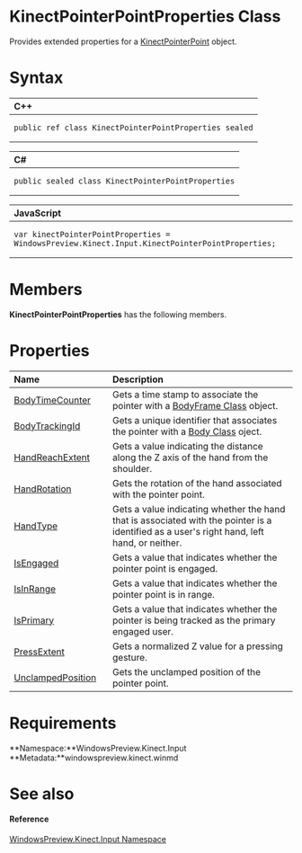 KinectPointerPointProperties Class  
==================================  

Provides extended properties for a [KinectPointerPoint](KinectPointerPoint_Class.md) object. <span id="syntaxSection"></span>

Syntax  
======  

<table>
<colgroup>
<col width="100%" />
</colgroup>
<thead>
<tr class="header">
<th align="left">C++</th>
</tr>
</thead>
<tbody>
<tr class="odd">
<td align="left"><pre><code>public ref class KinectPointerPointProperties sealed</code></pre></td>
</tr>
</tbody>
</table>

<table>
<colgroup>
<col width="100%" />
</colgroup>
<thead>
<tr class="header">
<th align="left">C#</th>
</tr>
</thead>
<tbody>
<tr class="odd">
<td align="left"><pre><code>public sealed class KinectPointerPointProperties</code></pre></td>
</tr>
</tbody>
</table>

<table>
<colgroup>
<col width="100%" />
</colgroup>
<thead>
<tr class="header">
<th align="left">JavaScript</th>
</tr>
</thead>
<tbody>
<tr class="odd">
<td align="left"><pre><code>var kinectPointerPointProperties = WindowsPreview.Kinect.Input.KinectPointerPointProperties;</code></pre></td>
</tr>
</tbody>
</table>

<span id="classMembersSection"></span>

Members  
=======  

**KinectPointerPointProperties** has the following members.  

<span id="publicpropertiesSection"></span>

Properties  
==========  

<table>
<colgroup>
<col width="30%" />
<col width="60%" />
</colgroup>
<thead>
<tr class="header">
<th align="left">Name</th>
<th align="left">Description</th>
</tr>
</thead>
<tbody>
<tr class="odd">
<td align="left"><a href="KinectPointerPointProper/Properties/BodyTimeCounter_Property.md">BodyTimeCounter</a></td>
<td align="left">Gets a time stamp to associate the pointer with a <a href="../Kinect/BodyFrame_Class.md">BodyFrame Class</a> object.</td>
</tr>
<tr class="even">
<td align="left"><a href="KinectPointerPointProper/Properties/BodyTrackingId_Property.md">BodyTrackingId</a></td>
<td align="left">Gets a unique identifier that associates the pointer with a <a href="../Kinect/Body_Class.md">Body Class</a> oject.</td>
</tr>
<tr class="odd">
<td align="left"><a href="KinectPointerPointProper/Properties/HandReachExtent_Property.md">HandReachExtent</a></td>
<td align="left">Gets a value indicating the distance along the Z axis of the hand from the shoulder.</td>
</tr>
<tr class="even">
<td align="left"><a href="KinectPointerPointProper/Properties/HandRotation_Property.md">HandRotation</a></td>
<td align="left">Gets the rotation of the hand associated with the pointer point.</td>
</tr>
<tr class="odd">
<td align="left"><a href="KinectPointerPointProper/Properties/HandType_Property.md">HandType</a></td>
<td align="left">Gets a value indicating whether the hand that is associated with the pointer is a identified as a user's right hand, left hand, or neither.</td>
</tr>
<tr class="even">
<td align="left"><a href="KinectPointerPointProper/Properties/IsEngaged_Property.md">IsEngaged</a></td>
<td align="left">Gets a value that indicates whether the pointer point is engaged.</td>
</tr>
<tr class="odd">
<td align="left"><a href="KinectPointerPointProper/Properties/IsInRange_Property.md">IsInRange</a></td>
<td align="left">Gets a value that indicates whether the pointer point is in range.</td>
</tr>
<tr class="even">
<td align="left"><a href="KinectPointerPointProper/Properties/IsPrimary_Property.md">IsPrimary</a></td>
<td align="left">Gets a value that indicates whether the pointer is being tracked as the primary engaged user.</td>
</tr>
<tr class="odd">
<td align="left"><a href="KinectPointerPointProper/Properties/PressExtent_Property.md">PressExtent</a></td>
<td align="left">Gets a normalized Z value for a pressing gesture.</td>
</tr>
<tr class="even">
<td align="left"><a href="KinectPointerPointProper/Properties/UnclampedPosition_Property.md">UnclampedPosition</a></td>
<td align="left">Gets the unclamped position of the pointer point.</td>
</tr>
</tbody>
</table>

<span id="requirements"></span>

Requirements  
============  

**Namespace:**WindowsPreview.Kinect.Input  
**Metadata:**windowspreview.kinect.winmd  

<span id="ID4EZ"></span>

See also  
========  

<span id="ID4E2"></span>
#### Reference  

[WindowsPreview.Kinect.Input Namespace](../Kinect.Input.md)  



<!--Please do not edit the data in the comment block below.-->
<!--
TOCTitle : KinectPointerPointProperties Class
RLTitle : KinectPointerPointProperties Class
KeywordK : KinectPointerPointProperties class, about
HelpPriority : 2
TopicType : apiref
KeywordF : WindowsPreview.Kinect.Input.KinectPointerPointProperties
KeywordF : KinectPointerPointProperties
KeywordF : WindowsPreview.Kinect.Input.KinectPointerPointProperties
KeywordA : T:WindowsPreview.Kinect.Input.KinectPointerPointProperties
AssetID : T:WindowsPreview.Kinect.Input.KinectPointerPointProperties
Locale : en-us
CommunityContent : 1
APIType : Managed
APILocation : windowspreview.kinect.winmd
APIName : WindowsPreview.Kinect.Input.KinectPointerPointProperties
TargetOS : Windows
TopicType : kbSyntax
DevLang : VB
DevLang : CSharp
DevLang : JavaScript
DevLang : C++
DocSet : K4Wv2
ProjType : K4Wv2Proj
Technology : Kinect for Windows
Product : Kinect for Windows SDK v2
productversion : 20
-->
